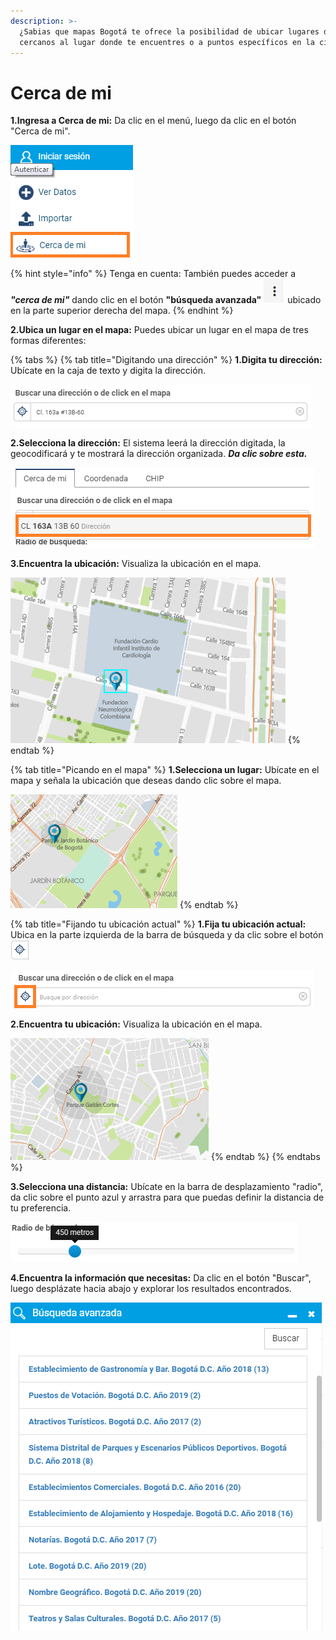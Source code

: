 ```yaml
---
description: >-
  ¿Sabias que mapas Bogotá te ofrece la posibilidad de ubicar lugares de interés
  cercanos al lugar donde te encuentres o a puntos específicos en la ciudad?
---
```


# Cerca de mi

**1.Ingresa a Cerca de mi:** Da clic en el menú, luego da clic en el botón "Cerca de mi".

![](.gitbook/assets/image%20%2890%29.png)

{% hint style="info" %}
Tenga en cuenta: También puedes acceder a _**"cerca de mi"**_ dando clic en el botón **"búsqueda avanzada"** ![](.gitbook/assets/opcioneseliminar_firebase%20%281%29.png) ​ ubicado en la parte superior derecha del mapa.
{% endhint %}

**2.Ubica un lugar en el mapa:** Puedes ubicar un lugar en el mapa de tres formas diferentes:

{% tabs %}
{% tab title="Digitando una dirección" %}
**1.Digita tu dirección:** Ubícate en la caja de texto y digita la dirección.

![](.gitbook/assets/image%20%28154%29.png)

**2.Selecciona la dirección:** El sistema leerá la dirección digitada, la geocodificará y te mostrará la dirección organizada. _**Da clic sobre esta.**_

![](.gitbook/assets/image%20%28159%29.png)

**3.Encuentra la ubicación:** Visualiza la ubicación en el mapa.

![](.gitbook/assets/image%20%28239%29.png)
{% endtab %}

{% tab title="Picando en el mapa" %}
**1.Selecciona un lugar:** Ubícate en el mapa y señala la ubicación que deseas dando clic sobre el mapa.

![](.gitbook/assets/image%20%28259%29.png)
{% endtab %}

{% tab title="Fijando tu ubicación actual" %}
**1.Fija tu ubicación actual:** Ubica en la parte izquierda de la barra de búsqueda y da clic sobre el botón ![](.gitbook/assets/gps.PNG) 

![](.gitbook/assets/image%20%28117%29.png)

**2.Encuentra tu ubicación:** Visualiza la ubicación en el mapa.

![](.gitbook/assets/image%20%2864%29.png)
{% endtab %}
{% endtabs %}

**3.Selecciona una distancia:** Ubícate en la barra de desplazamiento "radio", da clic sobre el punto azul y arrastra para que puedas definir la distancia de tu preferencia.

![](.gitbook/assets/image%20%287%29.png)

**4.Encuentra la información que necesitas:** Da clic en el botón "Buscar", luego desplázate hacia abajo y explorar los resultados encontrados.

![](.gitbook/assets/image%20%28263%29.png)














